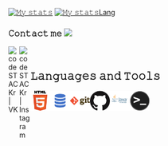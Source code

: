 [![𝙼𝚢 𝚜𝚝𝚊𝚝𝚜](https://github-readme-stats.vercel.app/api?username=ferius057&show_icons=true&theme=radical)](https://github.com/ferius057)
[![𝙼𝚢 𝚜𝚝𝚊𝚝𝚜Lang](https://github-readme-stats.vercel.app/api/top-langs/?username=ferius057&layout=compact&theme=radical)](https://github.com/ferius057)


### 𝙲𝚘𝚗𝚝𝚊𝚌𝚝 𝚖𝚎 <img src="https://media.giphy.com/media/hhHcFH0xAduCs/giphy.gif" width="100">

[<img align="left" alt="codeSTACKr | VK" width="22px" src="https://cdn.jsdelivr.net/npm/simple-icons@v3/icons/vk.svg" />][vk]
[<img align="left" alt="codeSTACKr | Instagram" width="22px" src="https://cdn.jsdelivr.net/npm/simple-icons@v3/icons/telegram.svg" />][telegram]

<br/>

## 𝙻𝚊𝚗𝚐𝚞𝚊𝚐𝚎𝚜 𝚊𝚗𝚍 𝚃𝚘𝚘𝚕𝚜

<img align="left" alt="HTML5" width="40px" src="https://raw.githubusercontent.com/github/explore/80688e429a7d4ef2fca1e82350fe8e3517d3494d/topics/html/html.png" />
<img align="left" alt="SQL" width="40px" src="https://raw.githubusercontent.com/github/explore/80688e429a7d4ef2fca1e82350fe8e3517d3494d/topics/sql/sql.png" />
<img align="left" alt="Git" width="40px" src="https://raw.githubusercontent.com/github/explore/80688e429a7d4ef2fca1e82350fe8e3517d3494d/topics/git/git.png" />
<img align="left" alt="GitHub" width="40px" src="https://raw.githubusercontent.com/github/explore/78df643247d429f6cc873026c0622819ad797942/topics/github/github.png" />
<img align="left" alt="Java" width="40px" src="https://raw.githubusercontent.com/github/explore/80688e429a7d4ef2fca1e82350fe8e3517d3494d/topics/java/java.png" />
<img align="left" alt="Terminal" width="40px" src="https://raw.githubusercontent.com/github/explore/80688e429a7d4ef2fca1e82350fe8e3517d3494d/topics/terminal/terminal.png" />

<br/>

[vk]: https://vk.com/ferius_057
[telegram]: https://t.me/ferius_057
